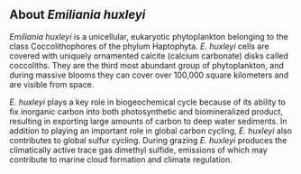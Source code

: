 About *Emiliania huxleyi*
-------------------------

*Emiliania huxleyi* is a unicellular, eukaryotic phytoplankton belonging
to the class Coccolithophores of the phylum Haptophyta. *E. huxleyi*
cells are covered with uniquely ornamented calcite (calcium carbonate)
disks called coccoliths. They are the third most abundant group of
phytoplankton, and during massive blooms they can cover over 100,000
square kilometers and are visible from space.

*E. huxleyi* plays a key role in biogeochemical cycle because of its
ability to fix inorganic carbon into both photosynthetic and
biomineralized product, resulting in exporting large amounts of carbon
to deep water sediments. In addition to playing an important role in
global carbon cycling, *E. huxleyi* also contributes to global sulfur
cycling. During grazing *E. huxleyi* produces the climatically active
trace gas dimethyl sulfide, emissions of which may contribute to marine
cloud formation and climate regulation.
